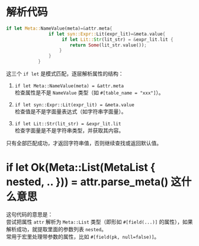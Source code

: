 # 解析代码
```rust
if let Meta::NameValue(meta)=&attr.meta{
                if let syn::Expr::Lit(expr_lit)=&meta.value{
                     if let Lit::Str(lit_str) = &expr_lit.lit {
                        return Some(lit_str.value());
                    }
                }
            }
```
这三个 `if let` 是模式匹配，逐层解析属性的结构：

1. `if let Meta::NameValue(meta) = &attr.meta`  
   检查属性是不是 `NameValue` 类型（如 `#[table_name = "xxx"]`）。

2. `if let syn::Expr::Lit(expr_lit) = &meta.value`  
   检查值是不是字面量表达式（如字符串字面量）。

3. `if let Lit::Str(lit_str) = &expr_lit.lit`  
   检查字面量是不是字符串类型，并获取其内容。

只有全部匹配成功，才返回字符串值，否则继续查找或返回默认值。
# if let Ok(Meta::List(MetaList { nested, .. })) = attr.parse_meta()  这什么意思
这句代码的意思是：  
尝试把属性 `attr` 解析为 `Meta::List` 类型（即形如 `#[field(...)]` 的属性），如果解析成功，就提取里面的参数列表 `nested`。  
常用于宏里处理带参数的属性，比如 `#[field(pk, null=false)]`。